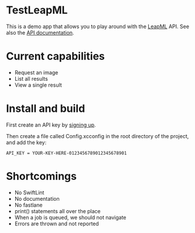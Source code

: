 # TestLeapML

This is a demo app that allows you to play around with the [LeapML](https://www.leapml.dev/)
API. See also the [API documentation](https://docs.leapml.dev/).

# Current capabilities

* Request an image
* List all results
* View a single result

# Install and build

First create an API key by [signing up](https://www.leapml.dev/signup). 

Then create a file called Config.xcconfig in the root directory of the project, and add the key:

    API_KEY = YOUR-KEY-HERE-0123456789012345678901

# Shortcomings

* No SwiftLint
* No documentation
* No fastlane
* print() statements all over the place
* When a job is queued, we should not navigate
* Errors are thrown and not reported
